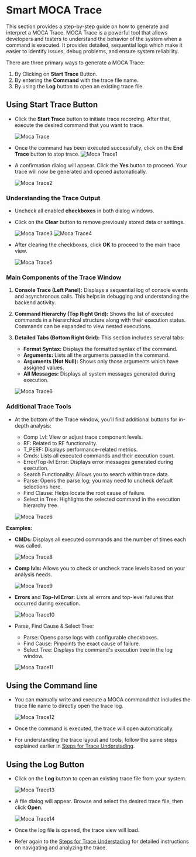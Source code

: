 # Smart MOCA Trace

This section provides a step-by-step guide on how to generate and interpret a MOCA Trace. MOCA Trace is a powerful tool that allows developers and testers to understand the behavior of the system when a command is executed. It provides detailed, sequential logs which make it easier to identify issues, debug problems, and ensure system reliability.

There are three primary ways to generate a MOCA Trace:

1. By Clicking on **Start Trace** Button.
2. By entering the **Command** with the trace file name.
3. By using the **Log** button to open an existing trace file.

## Using Start Trace Button

- Click the **Start Trace** button to initiate trace recording. After that, execute the desired command that you want to trace.

    ![Moca Trace](./.attachments/Trace%20startbutton.png)

- Once the command has been executed successfully, click on the **End Trace** button to stop trace.
    ![Moca Trace1](./.attachments/End%20Tracebutton.png)

- A confirmation dialog will appear. Click the **Yes** button to proceed. Your trace will now be generated and opened automatically.

    ![Moca Trace2](./.attachments/Trace%20Openbutton.png)

### Understanding the Trace Output

- Uncheck all enabled **checkboxes** in both dialog windows.

- Click on the **Clear** button to remove previously stored data or settings.

    ![Moca Trace3](./.attachments/traceenabled.png)
    ![Moca Trace4](./.attachments/Traceenabled2.png)

- After clearing the checkboxes, click **OK** to proceed to the main trace view.

    ![Moca Trace5](./.attachments/OpenTracepage.png)

### Main Components of the Trace Window

1. **Console Trace (Left Panel):** Displays a sequential log of console events and asynchronous calls. This helps in debugging and understanding the backend activity.

2. **Command Hierarchy (Top Right Grid):** Shows the list of executed commands in a hierarchical structure along with their execution status. Commands can be expanded to view nested executions.

3. **Detailed Tabs (Bottom Right Grid):** This section includes several tabs:
    - **Format Syntax:** Displays the formatted syntax of the command.
    - **Arguments:** Lists all the arguments passed in the command.
    - **Arguments (Not Null):** Shows only those arguments which have assigned values.
    - **All Messages:** Displays all system messages generated during execution.

    ![Moca Trace6](./.attachments/Explainopentracepage.png)


### Additional Trace Tools

- At the bottom of the Trace window, you’ll find additional buttons for in-depth analysis:

    - Comp Lvl: View or adjust trace component levels.
    - RF: Related to RF functionality.
    - T_PERF: Displays performance-related metrics.
    - Cmds: Lists all executed commands and their execution count.
    - Error/Top-lvl Error: Displays error messages generated during execution.
    - Search Functionality: Allows you to search within trace data.
    - Parse: Opens the parse log; you may need to uncheck default selections here.
    - Find Clause: Helps locate the root cause of failure.
    - Select in Tree: Highlights the selected command in the execution hierarchy tree.

    ![Moca Trace6](./.attachments/Opentracepagebuttons.png)


**Examples:**
- **CMDs:** Displays all executed commands and the number of times each was called.

    ![Moca Trace8](./.attachments/opentracepagebuttonexplain.png)

- **Comp lvls:** Allows you to check or uncheck trace levels based on your analysis needs.

    ![Moca Trace9](./.attachments/opentracepagebuttonexplain2.png)

- **Errors** and **Top-lvl Error:** Lists all errors and top-level failures that occurred during execution.

    ![Moca Trace10](./.attachments/opentracepagebuttonexplain3.png)

- Parse, Find Cause & Select Tree:

    - Parse: Opens parse logs with configurable checkboxes.
    - Find Cause: Pinpoints the exact cause of failure.
    - Select Tree: Displays the command's execution tree in the log window.

    ![Moca Trace11](./.attachments/opentracepagebuttonexplain4.png)



## Using the Command line

- You can manually write and execute a MOCA command that includes the trace file name to directly open the trace log.

    ![Moca Trace12](./.attachments/MocaCommandtrace.png)

- Once the command is executed, the trace will open automatically.

- For understanding the trace layout and tools, follow the same steps explained earlier in [Steps for Trace Understading](#understanding-the-trace-output).

## Using the Log Button

- Click on the **Log** button to open an existing trace file from your system.

    ![Moca Trace13](./.attachments/Logbuttonfortrace.png)

- A file dialog will appear. Browse and select the desired trace file, then click **Open**.

    ![Moca Trace14](./.attachments/Logfilesfortrace.png)

- Once the log file is opened, the trace view will load.

- Refer again to the [Steps for Trace Understading](#understanding-the-trace-output) for detailed instructions on navigating and analyzing the trace.




